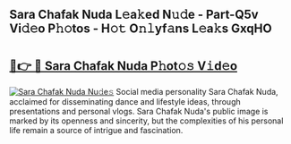 ## Sara Chafak Nuda L𝚎a𝚔ed N𝚞𝚍e - Part-Q5v Vi𝚍𝚎o P𝚑𝚘tos - H𝚘𝚝 O𝚗𝚕yf𝚊ns L𝚎a𝚔s GxqHO

# <h2><a href="http://kf0obg.oniu.top/?m=Sara+Chafak+Nuda">🔗👉 🔴 Sara Chafak Nuda P𝚑ot𝚘𝚜 V𝚒d𝚎o</a></h2>

[![Sara Chafak Nuda Nu𝚍e𝚜](https://i.imgur.com/0qMVB7G.gif)](http://kf0obg.oniu.top/?m=Sara+Chafak+Nuda)
Social media personality Sara Chafak Nuda, acclaimed for disseminating dance and lifestyle ideas, through presentations and personal vlogs. Sara Chafak Nuda's public image is marked by its openness and sincerity, but the complexities of his personal life remain a source of intrigue and fascination.  
